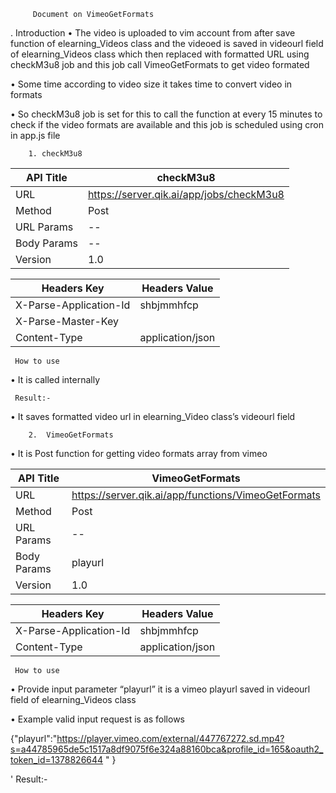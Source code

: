         Document on VimeoGetFormats
.
     Introduction
•	The video is uploaded to vim account from after save function of elearning_Videos class and the videoed is saved in videourl field of elearning_Videos class which then replaced with formatted URL using checkM3u8 job and this job call VimeoGetFormats to get video formated

•	Some time according to video size it takes time to convert video in formats 

•	So checkM3u8 job is set for this to call the function at every 15 minutes to check if the video formats are available and this job is scheduled using cron in app.js file


        1. checkM3u8


 | API Title   | checkM3u8                                                   |
 |-------------|-------------------------------------------------------------|
 | URL	       |  https://server.qik.ai/app/jobs/checkM3u8                   |
 | Method      | Post                                                        |
 | URL Params  | --                                                          |
 | Body Params | --                                                          |
 | Version     | 1.0                                                         |


 | Headers Key            | Headers Value            |
 |------------------------|--------------------------|
 | X-Parse-Application-Id | shbjmmhfcp               |
 |  X-Parse-Master-Key   |                           |
 | Content-Type           | application/json         |

  
     How to use

•	It is called internally 

      
     Result:-

•	It saves formatted video url in elearning_Video class’s videourl field 









        2.  VimeoGetFormats

•	It is Post function for getting video formats array from vimeo 

 
 | API Title   | VimeoGetFormats                                             |
 |-------------|-------------------------------------------------------------|
 | URL	       |  https://server.qik.ai/app/functions/VimeoGetFormats        |
 | Method      | Post                                                        |
 | URL Params  | --                                                          |
 | Body Params | playurl                                                     |
 | Version     | 1.0                                                         |


 | Headers Key            | Headers Value            |
 |------------------------|--------------------------|
 | X-Parse-Application-Id | shbjmmhfcp               |
 | Content-Type           | application/json         |


     How to use

•	Provide input parameter “playurl” it is a vimeo playurl saved in videourl field of
elearning_Videos class

•	Example valid input request is as follows 

   {"playurl":"https://player.vimeo.com/external/447767272.sd.mp4?s=a44785965de5c1517a8df9075f6e324a88160bca&profile_id=165&oauth2_token_id=1378826644 "   }

'
    Result:-
 


